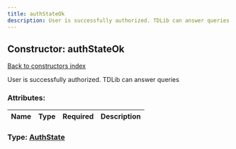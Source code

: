 ```yaml
---
title: authStateOk
description: User is successfully authorized. TDLib can answer queries
---
```

## Constructor: authStateOk  
[Back to constructors index](index.md)



User is successfully authorized. TDLib can answer queries

### Attributes:

| Name     |    Type       | Required | Description |
|----------|---------------|----------|-------------|



### Type: [AuthState](../types/AuthState.md)


